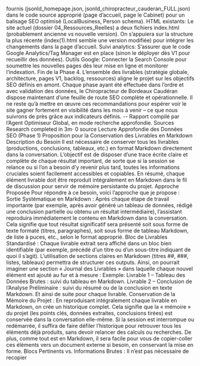 fournis (jsonld_homepage.json, jsonld_chiropracteur_cauderan_FULL.json) dans le code source approprié (page d’accueil, page le Cabinet) pour un balisage SEO optimisé (LocalBusiness, Person schema). HTML existants: Le site actuel (dossier 04_Ressources_Reelles) a deux fichiers index.html (probablement ancienne vs nouvelle version). On s’appuiera sur la structure la plus récente (index(1).html semble une version modifiée) pour intégrer les changements dans la page d’accueil. Suivi analytics: S’assurer que le code Google Analytics/Tag Manager est en place (sinon le déployer dès V1 pour recueillir des données). Outils Google: Connecter la Search Console pour soumettre les nouvelles pages dès leur mise en ligne et monitorer l’indexation. Fin de la Phase 4. L’ensemble des livrables (stratégie globale, architecture, pages V1, backlog, ressources) aligne le projet sur les objectifs SEO définis en amont. Chaque phase ayant été effectuée dans l’ordre et avec validation des données, le Chiropracteur de Bordeaux Caudéran dispose maintenant d’une feuille de route SEO complète et opérationnelle. Il ne reste qu’à mettre en œuvre ces recommandations pour espérer voir le site gagner fortement en visibilité dans les mois à venir – ce que nous suivrons de près grâce aux indicateurs définis. -- Rapport compilé par l’Agent Optimiseur Global, en mode recherche approfondie. Sources Research completed in 3m· 0 source Lecture Approfondie des Données SEO (Phase 1) Proposition pour la Conservation des Livrables en Markdown Description du Besoin Il est nécessaire de conserver tous les livrables (productions, conclusions, tableaux, etc.) en format Markdown directement dans la conversation. L’objectif est de disposer d’une trace écrite claire et complète de chaque résultat important, de sorte que si la session se relance ou si l’on a besoin d’y revenir plus tard, toutes les informations cruciales soient facilement accessibles et copiables. En résumé, chaque élément livrable doit être reproduit intégralement en Markdown dans le fil de discussion pour servir de mémoire persistante du projet. Approche Proposée Pour répondre à ce besoin, voici l’approche que je propose : Sortie Systématique en Markdown : Après chaque étape de travail importante (par exemple, après avoir généré un tableau de données, rédigé une conclusion partielle ou obtenu un résultat intermédiaire), l’assistant reproduira immédiatement le contenu en Markdown dans la conversation. Cela signifie que tout résultat significatif sera présenté soit sous forme de texte formaté (titres, paragraphes), soit sous forme de tableau Markdown, de liste à puces, etc., selon le format approprié. Bloc de Livrables Standardisé : Chaque livrable extrait sera affiché dans un bloc bien identifiable (par exemple, précédé d’un titre ou d’un sous-titre indiquant de quoi il s’agit). L’utilisation de sections claires en Markdown (titres ##, ###, listes, tableaux) permettra de structurer ces outputs. Ainsi, on pourrait imaginer une section « Journal des Livrables » dans laquelle chaque nouvel élément est ajouté au fur et à mesure : Exemple: Livrable 1 – Tableau des Données Brutes : suivi du tableau en Markdown. Livrable 2 – Conclusion de l’Analyse Préliminaire : suivi du résumé ou de la conclusion en texte Markdown. Et ainsi de suite pour chaque livrable. Conservation de la Mémoire du Projet : En reproduisant intégralement chaque livrable en Markdown, on crée un historique complet. Cela signifie que la « mémoire » du projet (les points clés, données extraites, conclusions tirées) est conservée dans la conversation elle-même. Si la session est interrompue ou redémarrée, il suffira de faire défiler l’historique pour retrouver tous les éléments déjà produits, sans devoir relancer des calculs ou recherches. De plus, comme tout est en Markdown, il sera facile pour vous de copier-coller ces éléments vers un document externe si besoin, en conservant la mise en forme. Blocs Pertinents vs. Informations Brutes : Il n’est pas nécessaire de recopier